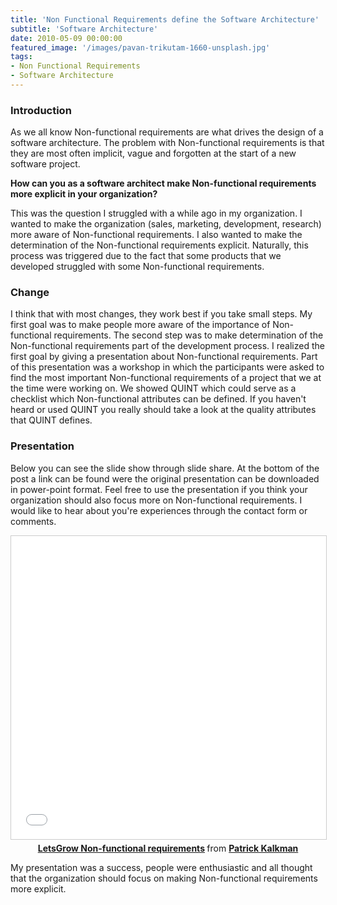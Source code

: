 ```yaml
---
title: 'Non Functional Requirements define the Software Architecture'
subtitle: 'Software Architecture'
date: 2010-05-09 00:00:00
featured_image: '/images/pavan-trikutam-1660-unsplash.jpg'
tags:
- Non Functional Requirements
- Software Architecture
---
```


### Introduction

As we all know Non-functional requirements are what drives the design of a software architecture. The problem with Non-functional requirements is that they are most often implicit, vague and forgotten at the start of a new software project. 

**How can you as a software architect make Non-functional requirements more explicit in your organization?**

This was the question I struggled with a while ago in my organization. I wanted to make the organization (sales, marketing, development, research) more aware of Non-functional requirements. I also wanted to make the determination of the Non-functional requirements explicit. Naturally, this process was triggered due to the fact that some products that we developed struggled with some Non-functional requirements.

### Change

I think that with most changes, they work best if you take small steps. My first goal was to make people more aware of the importance of Non-functional requirements. The second step was to make determination of the Non-functional requirements part of the development process. I realized the first goal by giving a presentation about Non-functional requirements. Part of this presentation was a workshop in which the participants were asked to find the most important Non-functional requirements of a project that we at the time were working on. We showed QUINT which could serve as a checklist which Non-functional attributes can be defined. If you haven\'t heard or used QUINT you really should take a look at the quality attributes that QUINT defines.

### Presentation
	
Below you can see the slide show through slide share. At the bottom of the post a link can be found were the original presentation can be downloaded in power-point format. Feel free to use the presentation if you think your organization should also focus more on Non-functional requirements. I would like to hear about you're experiences through the contact form or comments.

<center>
<iframe src="//www.slideshare.net/slideshow/embed_code/key/7fmKb9fRSylzqv" width="595" height="485" frameborder="0" marginwidth="0" marginheight="0" scrolling="no" style="border:1px solid #CCC; border-width:1px; margin-bottom:5px; max-width: 100%;" allowfullscreen> </iframe> <div style="margin-bottom:5px"> <strong> <a href="//www.slideshare.net/kalkie/letsgrow-nonfunctional-requirements" title="LetsGrow Non-functional requirements" target="_blank">LetsGrow Non-functional requirements</a> </strong> from <strong><a href="//www.slideshare.net/kalkie" target="_blank">Patrick Kalkman</a></strong> </div>
</center>	
	
My presentation was a success, people were enthusiastic and all thought that the organization should focus on making  Non-functional requirements more explicit.